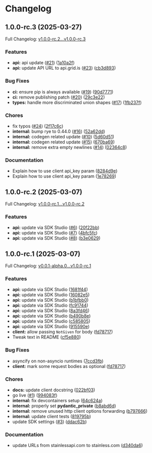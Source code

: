 # Changelog

## 1.0.0-rc.3 (2025-03-27)

Full Changelog: [v1.0.0-rc.2...v1.0.0-rc.3](https://github.com/GRID-is/api-sdk-py/compare/v1.0.0-rc.2...v1.0.0-rc.3)

### Features

* **api:** api update ([#21](https://github.com/GRID-is/api-sdk-py/issues/21)) ([1a10a2f](https://github.com/GRID-is/api-sdk-py/commit/1a10a2f7aa7c69d0cbe91465f36b962e64a34817))
* **api:** update API URL to api.grid.is ([#23](https://github.com/GRID-is/api-sdk-py/issues/23)) ([cb3d893](https://github.com/GRID-is/api-sdk-py/commit/cb3d893ce3f6fb2d3dd6d307d4a6a43bbedbe521))


### Bug Fixes

* **ci:** ensure pip is always available ([#19](https://github.com/GRID-is/api-sdk-py/issues/19)) ([90d7771](https://github.com/GRID-is/api-sdk-py/commit/90d7771b44b0bf487f8760917484a58b526f8556))
* **ci:** remove publishing patch ([#20](https://github.com/GRID-is/api-sdk-py/issues/20)) ([29c3e22](https://github.com/GRID-is/api-sdk-py/commit/29c3e22ebed4f4babd2ed53d1771b07c05f4fc07))
* **types:** handle more discriminated union shapes ([#17](https://github.com/GRID-is/api-sdk-py/issues/17)) ([1fb237f](https://github.com/GRID-is/api-sdk-py/commit/1fb237f8e027d1165bb99457a2969e6b07868ae6))


### Chores

* fix typos ([#24](https://github.com/GRID-is/api-sdk-py/issues/24)) ([2f17c6c](https://github.com/GRID-is/api-sdk-py/commit/2f17c6ca720129fd7c26a3b526e6bbe84426a09f))
* **internal:** bump rye to 0.44.0 ([#16](https://github.com/GRID-is/api-sdk-py/issues/16)) ([52a62dd](https://github.com/GRID-is/api-sdk-py/commit/52a62dd8e41083e4c197d9ed8ecef54d4767df9b))
* **internal:** codegen related update ([#10](https://github.com/GRID-is/api-sdk-py/issues/10)) ([5d60d51](https://github.com/GRID-is/api-sdk-py/commit/5d60d5133770437feb83d8f572e259bdc93d8836))
* **internal:** codegen related update ([#15](https://github.com/GRID-is/api-sdk-py/issues/15)) ([670ba69](https://github.com/GRID-is/api-sdk-py/commit/670ba698801fb44c225a57162a630cfeffa8ce7c))
* **internal:** remove extra empty newlines ([#14](https://github.com/GRID-is/api-sdk-py/issues/14)) ([02364c8](https://github.com/GRID-is/api-sdk-py/commit/02364c834cb819eba51f6efedc646942e0737b69))


### Documentation

* Explain how to use client api_key param ([8284d9e](https://github.com/GRID-is/api-sdk-py/commit/8284d9efa7618af844a50fa56c9edcd1f3a9c14d))
* Explain how to use client api_key param ([1e78269](https://github.com/GRID-is/api-sdk-py/commit/1e78269a70aaa215097bb0dd74f538291d8e92f1))

## 1.0.0-rc.2 (2025-03-07)

Full Changelog: [v1.0.0-rc.1...v1.0.0-rc.2](https://github.com/GRID-is/api-sdk-py/compare/v1.0.0-rc.1...v1.0.0-rc.2)

### Features

* **api:** update via SDK Studio ([#6](https://github.com/GRID-is/api-sdk-py/issues/6)) ([20f22bb](https://github.com/GRID-is/api-sdk-py/commit/20f22bb76d47a23e3986378380779ffcbc838c33))
* **api:** update via SDK Studio ([#7](https://github.com/GRID-is/api-sdk-py/issues/7)) ([4bfc5fc](https://github.com/GRID-is/api-sdk-py/commit/4bfc5fcf8a3e83559661497cf20a1f7055c1653c))
* **api:** update via SDK Studio ([#8](https://github.com/GRID-is/api-sdk-py/issues/8)) ([b3e0629](https://github.com/GRID-is/api-sdk-py/commit/b3e0629052e263fb71830963fbaa0dcc8757e1e0))

## 1.0.0-rc.1 (2025-03-07)

Full Changelog: [v0.0.1-alpha.0...v1.0.0-rc.1](https://github.com/GRID-is/api-sdk-py/compare/v0.0.1-alpha.0...v1.0.0-rc.1)

### Features

* **api:** update via SDK Studio ([1681f44](https://github.com/GRID-is/api-sdk-py/commit/1681f4461bbac77a7da643bc6f86ec5491cacaf3))
* **api:** update via SDK Studio ([16082e5](https://github.com/GRID-is/api-sdk-py/commit/16082e502dd15f83cfbd74d8ae665f66b9752bfd))
* **api:** update via SDK Studio ([b1bfbb0](https://github.com/GRID-is/api-sdk-py/commit/b1bfbb05bd74f7edfe4e0f1f86bc6efb4ca0b1f7))
* **api:** update via SDK Studio ([fc91744](https://github.com/GRID-is/api-sdk-py/commit/fc91744b75012c0fb4ec0a5f13cbdd1705b83c09))
* **api:** update via SDK Studio ([8a3fd46](https://github.com/GRID-is/api-sdk-py/commit/8a3fd4610f93b994ce5c5159827f41d97168f75b))
* **api:** update via SDK Studio ([b490b8e](https://github.com/GRID-is/api-sdk-py/commit/b490b8ecf3e14f10cbff8b98d3a4f76c77631f46))
* **api:** update via SDK Studio ([c585805](https://github.com/GRID-is/api-sdk-py/commit/c5858054647f40177fe49be04bafe6ad1d82e176))
* **api:** update via SDK Studio ([915590e](https://github.com/GRID-is/api-sdk-py/commit/915590e1bb76cb994ae81484ba6308ec4c80ef6d))
* **client:** allow passing `NotGiven` for body ([fd78717](https://github.com/GRID-is/api-sdk-py/commit/fd78717b5af5f16ef0408505fd6b21001acb70c9))
* Tweak text in README ([cf5e880](https://github.com/GRID-is/api-sdk-py/commit/cf5e880d94c2af5ec1070acf6590e3960a7b4c18))


### Bug Fixes

* asyncify on non-asyncio runtimes ([7ccd3fb](https://github.com/GRID-is/api-sdk-py/commit/7ccd3fb17c0180f74f77b9761a24e3e505e7eb37))
* **client:** mark some request bodies as optional ([fd78717](https://github.com/GRID-is/api-sdk-py/commit/fd78717b5af5f16ef0408505fd6b21001acb70c9))


### Chores

* **docs:** update client docstring ([022bf03](https://github.com/GRID-is/api-sdk-py/commit/022bf0374d3c338f9e823828e83123b98900f0ad))
* go live ([#1](https://github.com/GRID-is/api-sdk-py/issues/1)) ([994083f](https://github.com/GRID-is/api-sdk-py/commit/994083f57d84ade28b8ce11af19645c1bfd4e1b8))
* **internal:** fix devcontainers setup ([64c624a](https://github.com/GRID-is/api-sdk-py/commit/64c624a788b719ddbc043c70e2343962364cbba9))
* **internal:** properly set __pydantic_private__ ([b8abd6d](https://github.com/GRID-is/api-sdk-py/commit/b8abd6d321be4c6817cc47077973660f874ef8f9))
* **internal:** remove unused http client options forwarding ([b797666](https://github.com/GRID-is/api-sdk-py/commit/b797666f072ae10926aafb030dd8b0597f46aadc))
* **internal:** update client tests ([819795b](https://github.com/GRID-is/api-sdk-py/commit/819795b8f6d6c3e1376dd5d55de4e3354ae526b6))
* update SDK settings ([#3](https://github.com/GRID-is/api-sdk-py/issues/3)) ([ddac62b](https://github.com/GRID-is/api-sdk-py/commit/ddac62b7829177729de909ff2bd2a78badb2aa82))


### Documentation

* update URLs from stainlessapi.com to stainless.com ([d340da6](https://github.com/GRID-is/api-sdk-py/commit/d340da60f579f93b048787d99306152c7b80c745))
